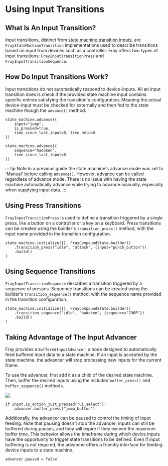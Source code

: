 # Using Input Transitions

## What Is An Input Transition?

Input transitions, distinct from [state machine transition inputs](/state-management/controlling-state-transitions#define-accepted-input-custom-transitions), are `FrayStateMachineTransition` implementations used to describe transitions based on input from devices such as a controller. Fray offers two types of input transitions: `FrayInputTransitionPress` and `FrayInputTransitionSequence`.

## How Do Input Transitions Work?

Input transitions do not automatically respond to device-inputs. All an input transition does is check if the provided state machine input contains specific entires satisfying the transition's configuration. Meaning the actual device-input must be checked for externally and then fed to the state machine though the `advance()` method.

```gdscript
state_machine.advance({
    input="jump",
    is_pressed=true,
    time_since_last_input=0, time_held=0
})

state_machine.advance({
    sequence="hadoken",
    time_since_last_input=0
})
```

::: tip Note
In a previous guide the state machine's advance mode was set to 'Manual' before calling `advance()`. However, advance can be called regardless of advance mode. There is no issue with having the state machine automatically advance while trying to advance manually, especially when supplying input data.
:::

## Using Press Transitions

`FrayInputTransitionPress` is used to define a transition triggered by a single press, like a button on a controller or a key on a keyboard. Press transitions can be created using the builder's `transition_press()` method, with the input name provided in the transition configuration.

```gdscript
state_machine.initialize({}, FrayCompoundState.builder()
    .transition_press("idle", "attack", {input="punch_button"})
    .build()
)
```

## Using Sequence Transitions

`FrayInputTransitionSequence` describes a transition triggered by a sequence of presses. Sequence transitions can be created using the builder's `transition_sequence()` method, with the sequence name provided in the transition configuration.

```gdscript
state_machine.initialize({}, FrayCompoundState.builder()
    .transition_sequence("idle", "hadoken", {sequence="236P"})
    .build()
)
```

## Taking Advantage of The Input Advancer

Fray provides a `BufferedInputAdvancer`, a node designed to automatically feed buffered input data to a state machine. If an input is accepted by the state machine, the advancer will stop processing new inputs for the current frame. 

To use the advancer, first add it as a child of the desired state machine. Then, buffer the desired inputs using the included `buffer_press()` and `buffer_sequence()` methods.

![](/assets/guides/input-advancer-in-scene.png)

```gdscript
if Input.is_action_just_pressed("ui_select"):
    advancer.buffer_press("jump_button")
```

Additionally, the advancer can be paused to control the timing of input feeding. Note that pausing doesn't stop the advancer; inputs can still be buffered during pauses, and they will expire if they exceed the maximum buffer time. This behavior allows the timeframe during which device inputs have the opportunity to trigger state transitions to be defined. Even if input buffering is not required, the advancer offers a friendly interface for feeding device inputs to a state machine.

```gdscript
advancer.paused = false
```